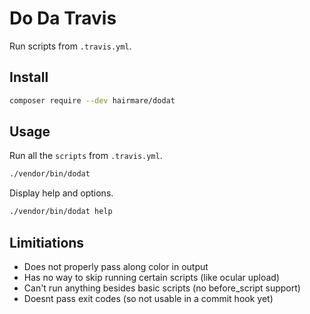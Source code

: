 # Do Da Travis

Run scripts from ``.travis.yml``.

## Install

```bash
composer require --dev hairmare/dodat
```

## Usage

Run all the ``scripts`` from ``.travis.yml``.

```bash
./vendor/bin/dodat
```

Display help and options.

```bash
./vendor/bin/dodat help
```

## Limitiations

* Does not properly pass along color in output
* Has no way to skip running certain scripts (like ocular upload)
* Can't run anything besides basic scripts (no before_script support)
* Doesnt pass exit codes (so not usable in a commit hook yet)
